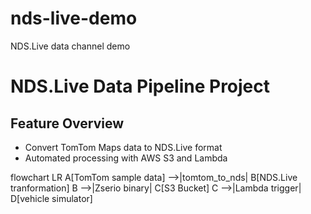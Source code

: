# nds-live-demo
NDS.Live data channel demo
# NDS.Live Data Pipeline Project

## Feature Overview
- Convert TomTom Maps data to NDS.Live format
- Automated processing with AWS S3 and Lambda
  
flowchart LR
    A[TomTom sample data] -->|tomtom_to_nds| B[NDS.Live tranformation]
    B -->|Zserio binary| C[S3 Bucket]
    C -->|Lambda trigger| D[vehicle simulator]
